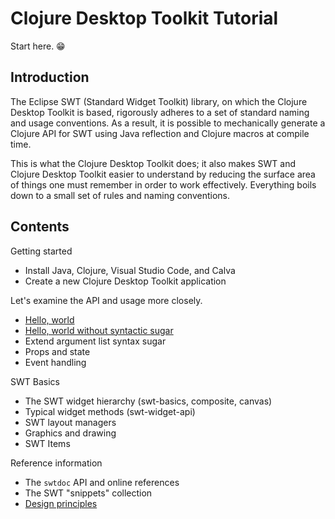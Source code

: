 # Clojure Desktop Toolkit Tutorial

Start here. 😁

## Introduction

The Eclipse SWT (Standard Widget Toolkit) library, on which the Clojure Desktop Toolkit is based, rigorously adheres to a set of standard naming and usage conventions.  As a result, it is possible to mechanically generate a Clojure API for SWT using Java reflection and Clojure macros at compile time.

This is what the Clojure Desktop Toolkit does; it also makes SWT and Clojure Desktop Toolkit easier to understand by reducing the surface area of things one must remember in order to work effectively.  Everything boils down to a small set of rules and naming conventions.

## Contents

Getting started

* Install Java, Clojure, Visual Studio Code, and Calva
* Create a new Clojure Desktop Toolkit application

Let's examine the API and usage more closely.

* [Hello, world](hello-world.md)
* [Hello, world without syntactic sugar](hello-world-no-sugar.md)
* Extend argument list syntax sugar
* Props and state
* Event handling

SWT Basics

* The SWT widget hierarchy (swt-basics, composite, canvas)
* Typical widget methods (swt-widget-api)
* SWT layout managers
* Graphics and drawing
* SWT Items

Reference information

* The `swtdoc` API and online references
* The SWT "snippets" collection
* [Design principles](principles.md)

